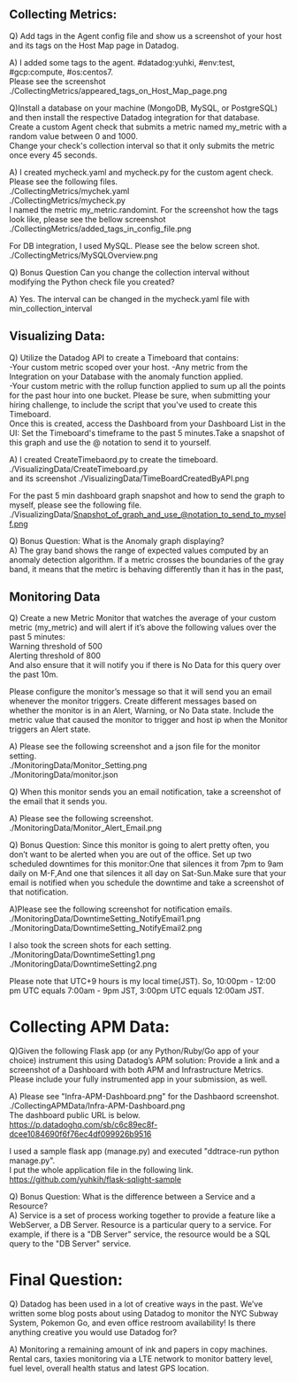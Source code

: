## Collecting Metrics:  
  
Q) Add tags in the Agent config file and show us a screenshot of your host and its tags on the Host Map page in Datadog.  
  
A) I added some tags to the agent.  #datadog:yuhki, #env:test, #gcp:compute, #os:centos7.    
Please see the screenshot ./CollectingMetrics/appeared_tags_on_Host_Map_page.png  
 
Q)Install a database on your machine (MongoDB, MySQL, or PostgreSQL) and then install the respective Datadog integration for that database.  
Create a custom Agent check that submits a metric named my_metric with a random value between 0 and 1000.  
Change your check's collection interval so that it only submits the metric once every 45 seconds.  
  
A) I created mycheck.yaml and mycheck.py for the custom agent check.  Please see the following files.    
 ./CollectingMetrics/mychek.yaml   
 ./CollectingMetrics/mycheck.py    
I named the metric my_metric.randomint.
For the screenshot how the tags look like, please see the bellow screenshot
 ./CollectingMetrics/added_tags_in_config_file.png  
  
For DB integration, I used MySQL. Please see the below screen shot.   
 ./CollectingMetrics/MySQLOverview.png  

Q) Bonus Question Can you change the collection interval without modifying the Python check file you created?  
  
A) Yes. The interval can be changed in the mycheck.yaml file with min_collection_interval

## Visualizing Data:    
  
Q) Utilize the Datadog API to create a Timeboard that contains:  
-Your custom metric scoped over your host. 
-Any metric from the Integration on your Database with the anomaly function applied.  
-Your custom metric with the rollup function applied to sum up all the points for the past hour into one bucket. 
Please be sure, when submitting your hiring challenge, to include the script that you've used to create this Timeboard.   
Once this is created, access the Dashboard from your Dashboard List in the UI: Set the Timeboard's timeframe to the past 5 minutes.Take a snapshot of this graph and use the @ notation to send it to yourself.  

A) I created CreateTimebaord.py to create the timeboard.  
./VisualizingData/CreateTimeboard.py  
and its screenshot
./VisualizingData/TimeBoardCreatedByAPI.png

For the past 5 min dashboard graph snapshot and how to send the graph to myself, please see the following file.
./VisualizingData/Snapshot_of_graph_and_use_@notation_to_send_to_myself.png  
  
Q) Bonus Question: What is the Anomaly graph displaying?  
A) The gray band shows the range of expected values computed by an anomaly detection algorithm. If a metric crosses the boundaries of the gray band, it means that the metirc is behaving differently than it has in the past,  

## Monitoring Data  
  
Q) Create a new Metric Monitor that watches the average of your custom metric (my_metric) and will alert if it’s above the following values over the past 5 minutes:  
Warning threshold of 500  
Alerting threshold of 800  
And also ensure that it will notify you if there is No Data for this query over the past 10m.  
  
Please configure the monitor’s message so that it will send you an email whenever the monitor triggers. Create different messages based on whether the monitor is in an Alert, Warning, or No Data state. Include the metric value that caused the monitor to trigger and host ip when the Monitor triggers an Alert state.  
  
A) Please see the following screenshot and a json file for the monitor setting.  
./MonitoringData/Monitor_Setting.png  
./MonitoringData/monitor.json
  
Q) When this monitor sends you an email notification, take a screenshot of the email that it sends you.  
  
A) Please see the following screenshot.   
./MonitoringData/Monitor_Alert_Email.png  
  
Q) Bonus Question: Since this monitor is going to alert pretty often, you don’t want to be alerted when you are out of the office. Set up two scheduled downtimes for this monitor:One that silences it from 7pm to 9am daily on M-F,And one that silences it all day on Sat-Sun.Make sure that your email is notified when you schedule the downtime and take a screenshot of that notification.
  
A)Please see the following screenshot for notification emails.
./MonitoringData/DowntimeSetting_NotifyEmail1.png  
./MonitoringData/DowntimeSetting_NotifyEmail2.png  

I also took the screen shots for each setting.
./MonitoringData/DowntimeSetting1.png  
./MonitoringData/DowntimeSetting2.png  
  
Please note that UTC+9 hours is my local time(JST).
So, 10:00pm - 12:00 pm UTC equals 7:00am - 9pm JST,  3:00pm UTC equals 12:00am JST.

# Collecting APM Data:  
 
Q)Given the following Flask app (or any Python/Ruby/Go app of your choice) instrument this using Datadog’s APM solution: 
Provide a link and a screenshot of a Dashboard with both APM and Infrastructure Metrics. Please include your fully instrumented app in your submission, as well.  
 
A)  Please see "Infra-APM-Dashboard.png"  for the Dashbaord screenshot. 
./CollectingAPMData/Infra-APM-Dashboard.png  
The dashboard public URL is below.  
https://p.datadoghq.com/sb/c6c89ec8f-dcee1084690f6f76ec4df099926b9516  

I  used  a sample flask app (manage.py) and executed  "ddtrace-run python manage.py".   
I put the whole application file in the following link.  
https://github.com/yuhkih/flask-sqlight-sample  

Q) Bonus Question: What is the difference between a Service and a Resource?  
A) Service is a set of process working together to provide a feature like a WebServer, a DB Server.  Resource is a particular query to a service. 
For example, if there is a "DB Server" service, the resource would be a SQL query to the "DB Server" service.

# Final Question:  
  
Q) Datadog has been used in a lot of creative ways in the past. We’ve written some blog posts about using Datadog to monitor the NYC Subway System, Pokemon Go, and even office restroom availability! Is there anything creative you would use Datadog for?   
  
A) Monitoring a remaining amount of ink and papers in copy machines. Rental cars, taxies monitoring via a LTE network to monitor battery level, fuel level, overall health status and latest GPS location.  
